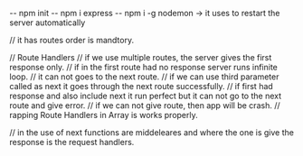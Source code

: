 -- npm init
-- npm i express
-- npm i -g nodemon  -> it uses to restart the server automatically

// it has routes order is mandtory.

// Route Handlers
// if we use multiple routes, the server gives the first response only.
// if in the first route had no response server runs infinite loop.
// it can not goes to the next route.
// if we can use third parameter called as next it goes through the next route successfully.
// if first had response and also include next it run perfect but it can not go to the next route and give error.
// if we can not give route, then app will be crash.
// rapping Route Handlers in Array is works properly.

// in the use of next functions are middeleares and where the one is give the response is the request handlers.